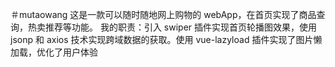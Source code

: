 ＃mutaowang
这是一款可以随时随地网上购物的 webApp，在首页实现了商品查询，热卖推荐等功能。
我的职责：引入 swiper 插件实现首页轮播图效果，使用 jsonp 和 axios 技术实现跨域数据的获取。使用
vue-lazyload 插件实现了图片懒加载，优化了用户体验
